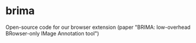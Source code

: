 # brima
Open-source code for our browser extension (paper "BRIMA: low-overhead BRowser-only IMage Annotation tool")
